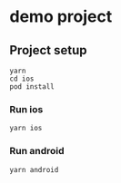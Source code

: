 # demo project

## Project setup

```
yarn
cd ios
pod install
```

### Run ios

```
yarn ios
```

### Run android

```
yarn android
```
